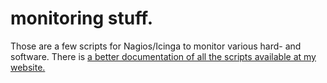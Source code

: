 # monitoring stuff.

Those are a few scripts for Nagios/Icinga to monitor various hard- and software. There is [a better documentation of all the scripts available at my website.](http://binfalse.de/software/nagios/)
